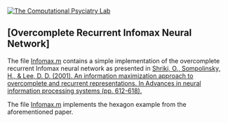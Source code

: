[cpl-logo]: http://www.computational-psychiatry.com/uploads/2/5/5/7/25574908/1475154498.png "The Computational Psyciatry Lab"

[![The Computational Psyciatry Lab][cpl-logo]](http://www.computational-psychiatry.com/)

## [Overcomplete Recurrent Infomax Neural Network]

The file [Infomax.m](https://github.com/bci4cpl/Demos/edit/master/Overcomplete%20Recurrent%20Infomax%20Neural%20Network/Infomax.m) contains a simple implementation of the overcomplete recurrent Infomax neural network as presented in [Shriki, O., Sompolinsky, H., & Lee, D. D. (2001). An information maximization approach to overcomplete and recurrent representations. In Advances in neural information processing systems (pp. 612-618).](http://papers.nips.cc/paper/1863-an-information-maximization-approach-to-overcomplete-and-recurrent-representations)

The file [Infomax.m](https://github.com/bci4cpl/Demos/edit/master/Overcomplete%20Recurrent%20Infomax%20Neural%20Network/Demo.m) implements the hexagon example from the aforementioned paper. 
